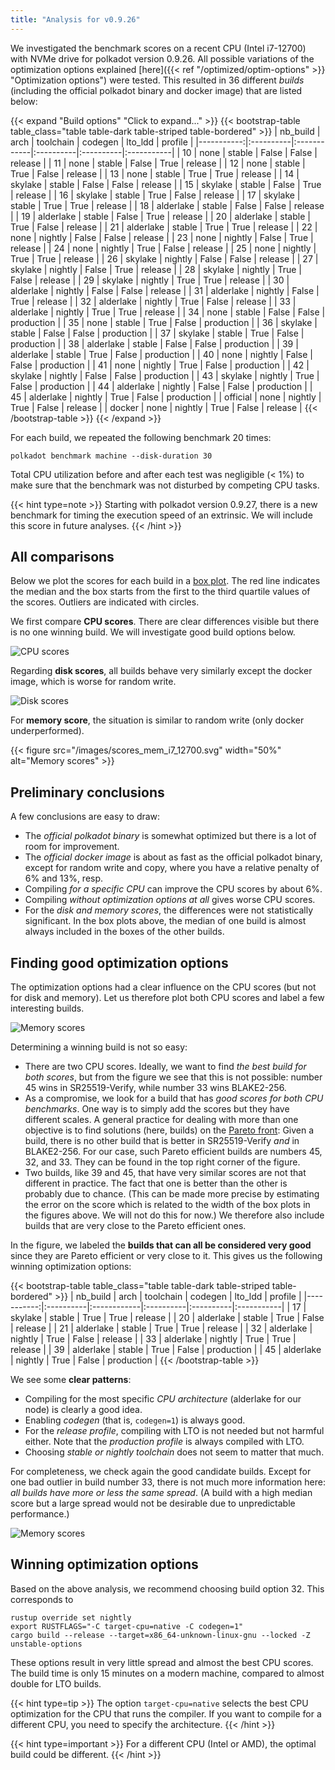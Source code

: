 ```yaml
---
title: "Analysis for v0.9.26"
---
```


We investigated the benchmark scores on a recent CPU (Intel i7-12700) with NVMe drive for polkadot version 0.9.26. All possible variations of the optimization options explained [here]({{< ref "/optimized/optim-options" >}} "Optimization options") were tested. This resulted in 36 different *builds* (including the official polkadot binary and docker image) that are listed below:

{{< expand "Build options" "Click to expand..." >}}
{{< bootstrap-table table_class="table table-dark table-striped table-bordered" >}}
|   nb_build | arch      | toolchain   | codegen   | lto_ldd   | profile    |
|-----------:|:----------|:------------|:----------|:----------|:-----------|
|         10 | none      | stable      | False     | False     | release    |
|         11 | none      | stable      | False     | True      | release    |
|         12 | none      | stable      | True      | False     | release    |
|         13 | none      | stable      | True      | True      | release    |
|         14 | skylake   | stable      | False     | False     | release    |
|         15 | skylake   | stable      | False     | True      | release    |
|         16 | skylake   | stable      | True      | False     | release    |
|         17 | skylake   | stable      | True      | True      | release    |
|         18 | alderlake | stable      | False     | False     | release    |
|         19 | alderlake | stable      | False     | True      | release    |
|         20 | alderlake | stable      | True      | False     | release    |
|         21 | alderlake | stable      | True      | True      | release    |
|         22 | none      | nightly     | False     | False     | release    |
|         23 | none      | nightly     | False     | True      | release    |
|         24 | none      | nightly     | True      | False     | release    |
|         25 | none      | nightly     | True      | True      | release    |
|         26 | skylake   | nightly     | False     | False     | release    |
|         27 | skylake   | nightly     | False     | True      | release    |
|         28 | skylake   | nightly     | True      | False     | release    |
|         29 | skylake   | nightly     | True      | True      | release    |
|         30 | alderlake | nightly     | False     | False     | release    |
|         31 | alderlake | nightly     | False     | True      | release    |
|         32 | alderlake | nightly     | True      | False     | release    |
|         33 | alderlake | nightly     | True      | True      | release    |
|         34 | none      | stable      | False     | False     | production |
|         35 | none      | stable      | True      | False     | production |
|         36 | skylake   | stable      | False     | False     | production |
|         37 | skylake   | stable      | True      | False     | production |
|         38 | alderlake | stable      | False     | False     | production |
|         39 | alderlake | stable      | True      | False     | production |
|         40 | none      | nightly     | False     | False     | production |
|         41 | none      | nightly     | True      | False     | production |
|         42 | skylake   | nightly     | False     | False     | production |
|         43 | skylake   | nightly     | True      | False     | production |
|         44 | alderlake | nightly     | False     | False     | production |
|         45 | alderlake | nightly     | True      | False     | production |
|   official | none      | nightly     | True      | False     | release    |
|     docker | none      | nightly     | True      | False     | release    |
{{< /bootstrap-table >}}
{{< /expand >}}

For each build, we repeated the following benchmark 20 times:
```Shell
polkadot benchmark machine --disk-duration 30
```
Total CPU utilization before and after each test was negligible (< 1%) to make sure that the benchmark was not disturbed by competing CPU tasks.

{{< hint type=note >}}
Starting with polkadot version 0.9.27, there is a new benchmark for timing the execution speed of an extrinsic. We will include this score in future analyses.
{{< /hint >}}

## All comparisons

Below we plot the scores for each build in a [box plot](https://en.wikipedia.org/wiki/Box_plot). The red line indicates the median and the box starts from the first to the third quartile values of the scores. Outliers are indicated with circles.

We first compare **CPU scores**. There are clear differences visible but there is no one winning build. We will investigate good build options below.

![CPU scores](images/scores_cpu_i7_12700.svg)

Regarding **disk scores**, all builds behave very similarly except the docker image, which is worse for random write.

![Disk scores](/images/scores_disk_i7_12700.svg)

For **memory score**, the situation is similar to random write (only docker underperformed).

{{< figure src="/images/scores_mem_i7_12700.svg" width="50%" alt="Memory scores" >}}

## Preliminary conclusions

A few conclusions are easy to draw:
- The *official polkadot binary* is somewhat optimized but there is a lot of room for improvement.
- The *official docker image* is about as fast as the official polkadot binary, except for random write and copy, where you have a relative penalty of 6% and 13%, resp.
- Compiling *for a specific CPU* can improve the CPU scores by about 6%.
- Compiling *without optimization options at all* gives worse CPU scores.
- For the *disk and memory scores*, the differences were not statistically significant. In the box plots above, the median of one build is almost always included in the boxes of the other builds.


## Finding good optimization options

The optimization options had a clear influence on the CPU scores (but not for disk and memory). Let us therefore plot both CPU scores and label a few interesting builds.

![Memory scores](/images/scatter_cpu_i7_12700.svg)

Determining a winning build is not so easy:
- There are two CPU scores. Ideally, we want to find *the best build for both scores*, but from the figure we see that this is not possible: number 45 wins in SR25519-Verify, while number 33 wins BLAKE2-256. 
- As a compromise, we look for a build that has *good scores for both CPU benchmarks*. One way is to simply add the scores but they have different scales. A general practice for dealing with more than one objective is to find solutions (here, builds) on the [Pareto front](https://en.wikipedia.org/wiki/Pareto_front): Given a build, there is no other build that is better in SR25519-Verify *and* in BLAKE2-256. For our case, such Pareto efficient builds are numbers 45, 32, and 33. They can be found in the top right corner of the figure.
- Two builds, like 39 and 45, that have very similar scores are not that different in practice. The fact that one is better than the other is probably due to chance. (This can be made more precise by estimating the error on the score which is related to the width of the box plots in the figures above. We will not do this for now.) We therefore also include builds that are very close to the Pareto efficient ones. 

In the figure, we labeled the **builds that can all be considered very good** since they are Pareto efficient or very close to it. This gives us the following winning optimization options:

{{< bootstrap-table table_class="table table-dark table-striped table-bordered" >}}
|   nb_build | arch      | toolchain   | codegen   | lto_ldd   | profile    |
|-----------:|:----------|:------------|:----------|:----------|:-----------|
|         17 | skylake   | stable      | True      | True      | release    |
|         20 | alderlake | stable      | True      | False     | release    |
|         21 | alderlake | stable      | True      | True      | release    |
|         32 | alderlake | nightly     | True      | False     | release    |
|         33 | alderlake | nightly     | True      | True      | release    |
|         39 | alderlake | stable      | True      | False     | production |
|         45 | alderlake | nightly     | True      | False     | production |
{{< /bootstrap-table >}}

We see some **clear patterns**:
- Compiling for the most specific *CPU architecture* (alderlake for our node) is clearly a good idea.
- Enabling *codegen* (that is, ``codegen=1``) is always good.
- For the *release profile*, compiling with LTO is not needed but not harmful either.  Note that the *production profile* is always compiled with LTO.
- Choosing *stable or nightly toolchain* does not seem to matter that much.

For completeness, we check again the good candidate builds. Except for one bad outlier in build number 33, there is not much more information here: *all builds have more or less the same spread*. (A build with a high median score but a large spread would not be desirable due to unpredictable performance.)

![Memory scores](/images/pareto_scores_cpu_i7_12700.svg)


## Winning optimization options

Based on the above analysis, we recommend choosing build option 32. This corresponds to
```Shell
rustup override set nightly
export RUSTFLAGS="-C target-cpu=native -C codegen=1"
cargo build --release --target=x86_64-unknown-linux-gnu --locked -Z unstable-options
```
These options result in very little spread and almost the best CPU scores. The build time is only 15 minutes on a modern machine, compared to almost double for LTO builds. 

{{< hint type=tip >}}
The option ``target-cpu=native`` selects the best CPU optimization for the CPU that runs the compiler. If you want to compile for a different CPU, you need to specify the architecture.
{{< /hint >}}

{{< hint type=important >}}
For a different CPU (Intel or AMD), the optimal build could be different.
{{< /hint >}}
